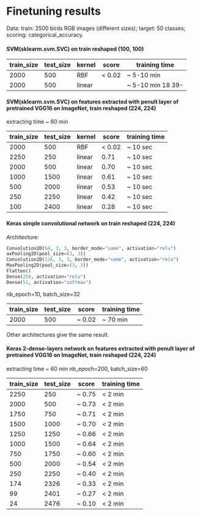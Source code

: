 # Finetuning results
Data: train: 2500 birds RGB images (different sizes); target: 50 classes; scoring: categorical_accuracy.
#### SVM(sklearm.svm.SVC) on train reshaped (100, 100)

train_size | test_size | kernel |score | training time
------------ | ------------- | ---------- | ------------- | ----------
2000 | 500 | RBF | < 0.02 | ~ 5-10 min
2000 | 500 | linear |  | ~ 5-10 min 18 39- 

#### SVM(sklearm.svm.SVC) on features extracted with penult layer of pretrained VGG16 on ImageNet, train reshaped (224, 224)
extracting time ~ 60 min

train_size | test_size | kernel |score | training time
------------ | ------------- | ---------- | ------------- | ----------
2000 | 500 | RBF | < 0.02 | ~ 10 sec
2250 | 250 | linear | 0.71 | ~ 10 sec
2000 | 500 | linear | 0.70 | ~ 10 sec
1000 | 1500 | linear | 0.61 | ~ 10 sec
500 | 2000 | linear | 0.53 | ~ 10 sec
250 | 2250 | linear | 0.42 | ~ 10 sec
100 | 2400 | linear | 0.28 | ~ 10 sec

#### Keras simple convolutional network on train reshaped (224, 224)
Architecture:
```python
Convolution2D(64, 3, 3, border_mode="same", activation="relu")
axPooling2D(pool_size=(3, 3))
Convolution2D(126, 3, 3, border_mode="same", activation="relu")
MaxPooling2D(pool_size=(3, 3))
Flatten()
Dense(250, activation="relu")
Dense(51, activation="softmax")
```
nb_epoch=10, batch_size=32

train_size | test_size | score | training time
------------ | ------------- | ------------- | ----------
2000 | 500 | ~ 0.02 | ~ 70 min

Other architectures give the same result.

#### Keras 2-dense-layers network on features extracted with penult layer of pretrained VGG16 on ImageNet, train reshaped (224, 224)
extracting time ~ 60 min
nb_epoch=200, batch_size=60

train_size | test_size | score | training time
------------ | ------------- | ------------- | ----------
2250 | 250 | ~ 0.75 | < 2 min
2000 | 500 | ~ 0.73 | < 2 min
1750 | 750 | ~ 0.71 | < 2 min
1500 | 1000 | ~ 0.70 | < 2 min
1250 | 1250 | ~ 0.66 | < 2 min
1000 | 1500 | ~ 0.64 | < 2 min
750  | 1750 | ~ 0.60 | < 2 min
500  | 2000 | ~ 0.54 | < 2 min
250  | 2250 | ~ 0.40 | < 2 min
174  | 2326 | ~ 0.33 | < 2 min
99  | 2401 | ~ 0.27 | < 2 min
24 | 2476 | ~ 0.10 | < 2 min

